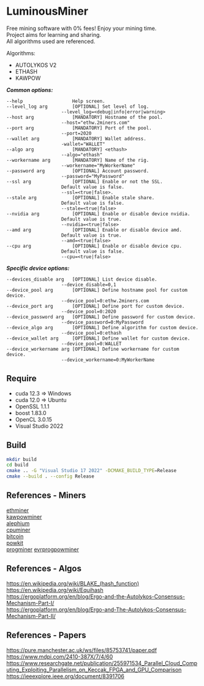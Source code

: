 # LuminousMiner

Free mining software with 0% fees! Enjoy your mining time.  
Project aims for learning and sharing.  
All algorithms used are referenced.  

Algorithms:
- AUTOLYKOS V2
- ETHASH
- KAWPOW

___Common options:___
```
--help                  Help screen.
--level_log arg         [OPTIONAL] Set level of log.
                    --level_log=<debug|info|error|warning>
--host arg              [MANDATORY] Hostname of the pool.
                    --host="ethw.2miners.com"
--port arg              [MANDATORY] Port of the pool.
                    --port=2020
--wallet arg            [MANDATORY] Wallet address.
                    -wallet="WALLET"
--algo arg              [MANDATORY] <ethash>
                    --algo="ethash"
--workername arg        [MANDATORY] Name of the rig.
                    --workername="MyWorkerName"
--password arg          [OPTIONAL] Account password.
                    --password="MyPassword"
--ssl arg               [OPTIONAL] Enable or not the SSL.
                    Default value is false.
                    --ssl=<true|false>.
--stale arg             [OPTIONAL] Enable stale share.
                    Default value is false.
                    --stale=<true|false>
--nvidia arg            [OPTIONAL] Enable or disable device nvidia.
                    Default value is true.
                    --nvidia=<true|false>
--amd arg               [OPTIONAL] Enable or disable device amd.
                    Default value is true.
                    --amd=<true|false>
--cpu arg               [OPTIONAL] Enable or disable device cpu.
                    Default value is false.
                    --cpu=<true|false>
```

___Specific device options:___
```
--devices_disable arg   [OPTIONAL] List device disable.
                    --device_disable=0,1
--device_pool arg       [OPTIONAL] Define hostname pool for custom device.
                    --device_pool=0:ethw.2miners.com
--device_port arg       [OPTIONAL] Define port for custom device.
                    --device_pool=0:2020
--device_password arg   [OPTIONAL] Define password for custom device.
                    --device_password=0:MyPassword
--device_algo arg       [OPTIONAL] Define algorithm for custom device.
                    --device_pool=0:ethash
--device_wallet arg     [OPTIONAL] Define wallet for custom device.
                    --device_pool=0:WALLET
--device_workername arg [OPTIONAL] Define workername for custom device.
                    --device_workername=0:MyWorkerName
```

## Require
- cuda 12.3 => Windows
- cuda 12.0 => Ubuntu
- OpenSSL 1.1.1
- boost 1.83.0
- OpenCL 3.0.15
- Visual Studio 2022

## Build
```sh
mkdir build
cd build
cmake .. -G "Visual Studio 17 2022" -DCMAKE_BUILD_TYPE=Release
cmake --build . --config Release
```

## References - Miners
[ethminer](https://github.com/ethereum-mining/ethminer)  
[kawpowminer](https://github.com/RavenCommunity/kawpowminer)  
[alephium](https://github.com/alephium/gpu-miner)  
[cpuminer](https://github.com/pooler/cpuminer)  
[bitcoin](https://github.com/pakheili/sha-256-hash-algorithm-bitcoin-miner)  
[powkit](https://github.com/sencha-dev/powkit)  
[progminer](https://github.com/2miners/progminer)
[evrprogpowminer](https://github.com/EvrmoreOrg/evrprogpowminer)

## References - Algos
https://en.wikipedia.org/wiki/BLAKE_(hash_function)  
https://en.wikipedia.org/wiki/Equihash  
https://ergoplatform.org/en/blog/Ergo-and-the-Autolykos-Consensus-Mechanism-Part-I/  
https://ergoplatform.org/en/blog/Ergo-and-The-Autolykos-Consensus-Mechanism-Part-II/  

## References - Papers
https://pure.manchester.ac.uk/ws/files/85753741/paper.pdf  
https://www.mdpi.com/2410-387X/7/4/60  
https://www.researchgate.net/publication/255971534_Parallel_Cloud_Computing_Exploiting_Parallelism_on_Keccak_FPGA_and_GPU_Comparison  
https://ieeexplore.ieee.org/document/8391706  
